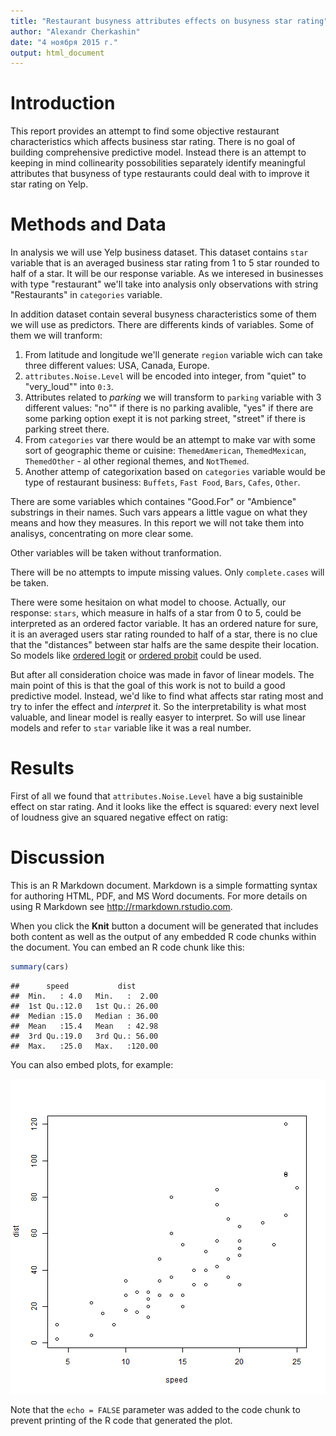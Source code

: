 ```yaml
---
title: "Restaurant busyness attributes effects on busyness star rating"
author: "Alexandr Cherkashin"
date: "4 ноября 2015 г."
output: html_document
---
```






# Introduction

This report provides an attempt to find some objective restaurant characteristics which affects business star rating. There is no goal of building comprehensive predictive model. Instead there is an attempt to keeping in mind collinearity possobilities separately identify meaningful attributes that busyness of type restaurants could deal with to improve it star rating on Yelp.

# Methods and Data

In analysis we will use Yelp business dataset. This dataset contains `star` variable that is an averaged business star rating from 1 to 5 star rounded to half of a star. It will be our response variable. As we interesed in businesses with type "restaurant" we'll take into analysis only observations with string "Restaurants" in `categories` variable.

In addition dataset contain several busyness characteristics some of them we will use as predictors. There are differents kinds of variables. Some of them we will tranform:

1. From latitude and longitude we'll generate `region` variable wich can take three different values: USA, Canada, Europe.
2. `attributes.Noise.Level` will be encoded into integer,  from "quiet" to "very_loud"" into `0:3`.
3. Attributes related to *parking* we will transform to `parking` variable with 3 different values: "no"" if there is no parking avalible, "yes" if there are some parking option exept it is not parking street, "street" if there is parking street there.
4. From `categories` var there would be an attempt to make var with some sort of geographic theme or cuisine: `ThemedAmerican`, `ThemedMexican`, `ThemedOther` - al other regional themes, and `NotThemed`.
5. Another attemp of categorixation based on `categories` variable would be type of restaurant business: `Buffets`, `Fast Food`, `Bars`, `Cafes`, `Other`.

There are some variables which containes "Good.For" or "Ambience" substrings in their names. Such vars appears a little vague on what they means and how they measures. In this report we will not take them into analisys, concentrating on more clear some.

Other variables will be taken without tranformation.

There will be no attempts to impute missing values. Only `complete.cases` will be taken.

There were some hesitaion on what model to choose. Actually, our response: `stars`, which measure in halfs of a star from 0 to 5, could be interpreted as an ordered factor variable. It has an ordered nature for sure, it is an averaged users star rating rounded to half of a star, there is no clue that the "distances" between star halfs are the same despite their location. So models like [ordered logit](https://web.stanford.edu/~hastie/Papers/ordered.pdf) or [ordered probit](http://web.stanford.edu/class/polisci203/ordered.pdf) could be used.

But after all consideration choice was made in favor of linear models. The main point of this is that the goal of this work is not to build a good predictive model. Instead, we'd like to find what affects star rating most and try to infer the effect and *interpret* it. So the interpretability is what most valuable, and linear model is really easyer to interpret. So will use linear models and refer to `star` variable like it was a real number.

# Results

First of all we found that `attributes.Noise.Level` have a big sustainible effect on star rating. And it looks like the effect is squared: every next level of loudness give an squared negative effect on ratig:



# Discussion


This is an R Markdown document. Markdown is a simple formatting syntax for authoring HTML, PDF, and MS Word documents. For more details on using R Markdown see <http://rmarkdown.rstudio.com>.

When you click the **Knit** button a document will be generated that includes both content as well as the output of any embedded R code chunks within the document. You can embed an R code chunk like this:


```r
summary(cars)
```

```
##      speed           dist       
##  Min.   : 4.0   Min.   :  2.00  
##  1st Qu.:12.0   1st Qu.: 26.00  
##  Median :15.0   Median : 36.00  
##  Mean   :15.4   Mean   : 42.98  
##  3rd Qu.:19.0   3rd Qu.: 56.00  
##  Max.   :25.0   Max.   :120.00
```

You can also embed plots, for example:

![plot of chunk unnamed-chunk-3](figure/unnamed-chunk-3-1.png) 

Note that the `echo = FALSE` parameter was added to the code chunk to prevent printing of the R code that generated the plot.
